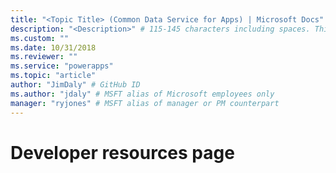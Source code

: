 ```yaml
---
title: "<Topic Title> (Common Data Service for Apps) | Microsoft Docs" # Intent and product brand in a unique string of 43-59 chars including spaces
description: "<Description>" # 115-145 characters including spaces. This abstract displays in the search result.
ms.custom: ""
ms.date: 10/31/2018
ms.reviewer: ""
ms.service: "powerapps"
ms.topic: "article"
author: "JimDaly" # GitHub ID
ms.author: "jdaly" # MSFT alias of Microsoft employees only
manager: "ryjones" # MSFT alias of manager or PM counterpart
---
```

# Developer resources page

<!-- https://docs.microsoft.com/en-us/dynamics365/customer-engagement/developer/developer-resources-page

- The UI in the app needs to be updated
- Remove references to on-premises
- Information on regions s/b in the admin docs and this pages should just have the patterns, i.e.
- "https://disco.crm{0}.dynamics.com/XRMServices/2011/Discovery.svc" where {0} is the value to use 
- 
- -->